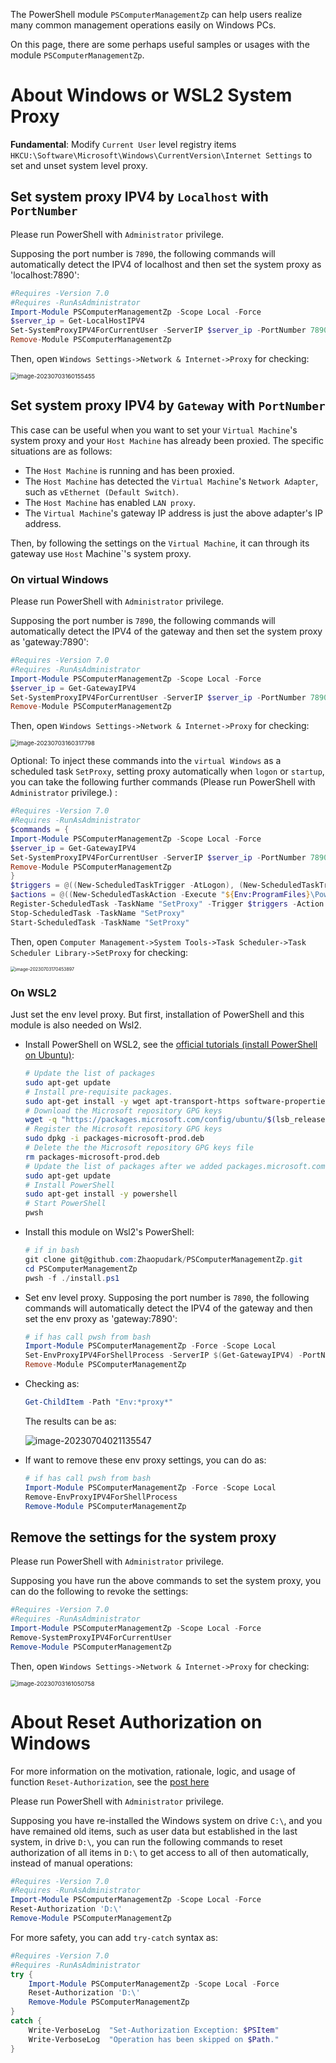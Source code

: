 The PowerShell module `PSComputerManagementZp` can help users realize many common management operations easily on Windows PCs.

On this page, there are some perhaps useful samples or usages with the module `PSComputerManagementZp`.

# About Windows or WSL2 System Proxy

**Fundamental**: Modify `Current User` level registry items  `HKCU:\Software\Microsoft\Windows\CurrentVersion\Internet Settings` to set and unset system level proxy.

## Set system proxy IPV4 by `Localhost` with `PortNumber`

Please run PowerShell with `Administrator` privilege. 

Supposing the port number is `7890`, the following commands will automatically detect the IPV4 of localhost and then set the system proxy as 'localhost:7890':

```powershell
#Requires -Version 7.0
#Requires -RunAsAdministrator
Import-Module PSComputerManagementZp -Scope Local -Force
$server_ip = Get-LocalHostIPV4
Set-SystemProxyIPV4ForCurrentUser -ServerIP $server_ip -PortNumber 7890
Remove-Module PSComputerManagementZp
```

Then, open `Windows Settings->Network & Internet->Proxy` for checking:

<img src="./../Assets/Examples.README.assets/image-20230703160155455.png" alt="image-20230703160155455" style="zoom:67%;" />

## Set system proxy IPV4 by `Gateway` with `PortNumber`

This case can be useful when you want to set your `Virtual Machine`'s system proxy and your `Host Machine` has already been proxied. The specific situations are as follows:

- The `Host Machine` is running and has been proxied.
- The `Host Machine` has detected the `Virtual Machine`'s  `Network Adapter`, such as `vEthernet (Default Switch)`.
- The `Host Machine` has enabled `LAN proxy`.
- The `Virtual Machine`'s gateway IP address is just the above adapter's IP address.

Then, by following the settings on the `Virtual Machine`, it can through its gateway use `Host` Machine`'s system proxy.

### On virtual Windows

Please run PowerShell with `Administrator` privilege.  

Supposing the port number is `7890`, the following commands will automatically detect the IPV4 of the gateway and then set the system proxy as 'gateway:7890':

```powershell
#Requires -Version 7.0
#Requires -RunAsAdministrator
Import-Module PSComputerManagementZp -Scope Local -Force
$server_ip = Get-GatewayIPV4
Set-SystemProxyIPV4ForCurrentUser -ServerIP $server_ip -PortNumber 7890
Remove-Module PSComputerManagementZp
```

Then, open `Windows Settings->Network & Internet->Proxy` for checking:

<img src="./../Assets/Examples.README.assets/image-20230703160317798.png" alt="image-20230703160317798" style="zoom:67%;" />

Optional: To inject these commands into the `virtual Windows` as a scheduled task `SetProxy`, setting proxy automatically when `logon` or `startup`, you can take the following further commands (Please run PowerShell with `Administrator` privilege.) :

```powershell
#Requires -Version 7.0
#Requires -RunAsAdministrator
$commands = {
Import-Module PSComputerManagementZp -Scope Local -Force
$server_ip = Get-GatewayIPV4
Set-SystemProxyIPV4ForCurrentUser -ServerIP $server_ip -PortNumber 7890
Remove-Module PSComputerManagementZp
}
$triggers = @((New-ScheduledTaskTrigger -AtLogon), (New-ScheduledTaskTrigger -AtStartup))
$actions = @((New-ScheduledTaskAction -Execute "${Env:ProgramFiles}\PowerShell\7\pwsh.exe" -Argument "-WindowStyle Hidden -Command $commands"))
Register-ScheduledTask -TaskName "SetProxy" -Trigger $triggers -Action $actions -RunLevel Highest -Force
Stop-ScheduledTask -TaskName "SetProxy" 
Start-ScheduledTask -TaskName "SetProxy"
```

Then, open `Computer Management->System Tools->Task Scheduler->Task Scheduler Library->SetProxy` for checking:

<img src="./../Assets/Examples.README.assets/image-20230703170453897.png" alt="image-20230703170453897" style="zoom: 50%;" />

### On WSL2

Just set the env level proxy. But first, installation of PowerShell and this module is also needed on Wsl2.

- Install PowerShell on WSL2, see the [official tutorials (install PowerShell on Ubuntu)](https://learn.microsoft.com/en-us/powershell/scripting/install/install-ubuntu?view=powershell-7.3#installation-via-package-repository):

  ```bash
  # Update the list of packages
  sudo apt-get update
  # Install pre-requisite packages.
  sudo apt-get install -y wget apt-transport-https software-properties-common
  # Download the Microsoft repository GPG keys
  wget -q "https://packages.microsoft.com/config/ubuntu/$(lsb_release -rs)/packages-microsoft-prod.deb"
  # Register the Microsoft repository GPG keys
  sudo dpkg -i packages-microsoft-prod.deb
  # Delete the the Microsoft repository GPG keys file
  rm packages-microsoft-prod.deb
  # Update the list of packages after we added packages.microsoft.com
  sudo apt-get update
  # Install PowerShell
  sudo apt-get install -y powershell
  # Start PowerShell
  pwsh
  ```

- Install this module on Wsl2's PowerShell:

  ```powershell
  # if in bash
  git clone git@github.com:Zhaopudark/PSComputerManagementZp.git
  cd PSComputerManagementZp
  pwsh -f ./install.ps1
  ```

- Set env level proxy. Supposing the port number is `7890`, the following commands will automatically detect the IPV4 of the gateway and then set the env proxy as 'gateway:7890':

  ```powershell
  # if has call pwsh from bash
  Import-Module PSComputerManagementZp -Force -Scope Local
  Set-EnvProxyIPV4ForShellProcess -ServerIP $(Get-GatewayIPV4) -PortNumber 7890
  Remove-Module PSComputerManagementZp
  ```

- Checking as:

  ```powershell
  Get-ChildItem -Path "Env:*proxy*"
  ```

  The results can be as:

  ![image-20230704021135547](./../Assets/Examples.README.assets/image-20230704021135547.png)

- If want to remove these env proxy settings, you can do as:

  ```powershell
  # if has call pwsh from bash
  Import-Module PSComputerManagementZp -Force -Scope Local
  Remove-EnvProxyIPV4ForShellProcess
  Remove-Module PSComputerManagementZp
  ```

## Remove the settings for the system proxy

Please run PowerShell with `Administrator` privilege. 

Supposing  you have run the above commands to set the system proxy, you can do the following to revoke the settings:

```powershell
#Requires -Version 7.0
#Requires -RunAsAdministrator
Import-Module PSComputerManagementZp -Scope Local -Force
Remove-SystemProxyIPV4ForCurrentUser
Remove-Module PSComputerManagementZp
```

Then, open `Windows Settings->Network & Internet->Proxy` for checking:

<img src="./../Assets/Examples.README.assets/image-20230703161050758.png" alt="image-20230703161050758" style="zoom:67%;" />

# About Reset Authorization on Windows

For more information on the motivation, rationale, logic, and usage of function `Reset-Authorization`, see the [post here](https://little-train.com/posts/7fdde8eb.html)

Please run PowerShell with `Administrator` privilege. 

Supposing  you have re-installed the Windows system on drive `C:\`, and you have remained old items, such as user data but established in the last system, in drive  `D:\`,  you can run the following commands to reset authorization of all items in `D:\` to get access to all of then automatically, instead of manual operations:

```powershell
#Requires -Version 7.0
#Requires -RunAsAdministrator
Import-Module PSComputerManagementZp -Scope Local -Force
Reset-Authorization 'D:\'
Remove-Module PSComputerManagementZp
```

For more safety, you can add `try-catch` syntax as:

```powershell
#Requires -Version 7.0
#Requires -RunAsAdministrator
try {    
    Import-Module PSComputerManagementZp -Scope Local -Force
    Reset-Authorization 'D:\'
    Remove-Module PSComputerManagementZp
}
catch {
    Write-VerboseLog  "Set-Authorization Exception: $PSItem"
    Write-VerboseLog  "Operation has been skipped on $Path."
}
```